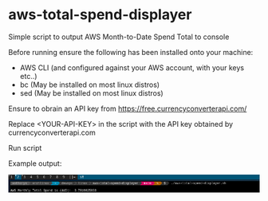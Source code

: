 <h1>aws-total-spend-displayer</h1>
<p>Simple script to output AWS Month-to-Date Spend Total to console</p>
<p>Before running ensure the following has been installed onto your machine:</p>
<ul>
<li>AWS CLI (and configured against your AWS account, with your keys etc..)</li>
<li>bc (May be installed on most linux distros)</li>
<li>sed (May be installed on most linux distros)</li>
</ul>
<p>Ensure to obrain an API key from <a href="https://free.currencyconverterapi.com/">https://free.currencyconverterapi.com/</a></p>
<p>Replace <span class="pl-s">&lt;YOUR-API-KEY&gt; in the script</span> with the API key obtained by currencyconverterapi.com</p>
<p>Run script</p>
<p>Example output:</p>
<p><img src="https://github.com/anthony83/aws-total-spend-displayer/blob/main/screenshot.png" alt="" /></p>
